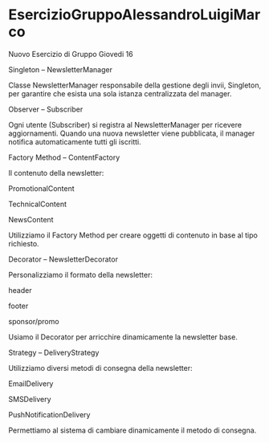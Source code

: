 # EsercizioGruppoAlessandroLuigiMarco
Nuovo Esercizio di Gruppo Giovedi 16

Singleton – NewsletterManager

Classe NewsletterManager responsabile della gestione degli invii, Singleton, per garantire che esista una sola istanza centralizzata del manager.

Observer – Subscriber

Ogni utente (Subscriber) si registra al NewsletterManager per ricevere aggiornamenti. Quando una nuova newsletter viene pubblicata, il manager notifica automaticamente tutti gli iscritti.

Factory Method – ContentFactory

Il contenuto della newsletter:

PromotionalContent

TechnicalContent

NewsContent

Utilizziamo il Factory Method per creare oggetti di contenuto in base al tipo richiesto.

Decorator – NewsletterDecorator

Personalizziamo il formato della newsletter:

header

footer

sponsor/promo

Usiamo il Decorator per arricchire dinamicamente la newsletter base.

Strategy – DeliveryStrategy

Utilizziamo diversi metodi di consegna della newsletter:

EmailDelivery

SMSDelivery

PushNotificationDelivery

Permettiamo al sistema di cambiare dinamicamente il metodo di consegna.